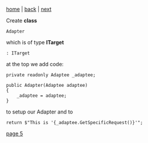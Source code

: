 [home](./page01.md) | [back](./page03.md) | [next](./page03.md)

Create **class**
```
Adapter
```
which is of type **ITarget**
```
: ITarget
```
at the top we add code:
```
private readonly Adaptee _adaptee;

public Adapter(Adaptee adaptee)
{
    _adaptee = adaptee;
}
```
to setup our Adapter and to
```
return $"This is '{_adaptee.GetSpecificRequest()}'";
```





[page 5](./page05.md)

